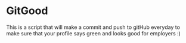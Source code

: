 # GitGood

This is a script that will make a commit and push to gitHub everyday to make sure that your profile says green and looks good for employers :)